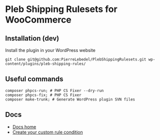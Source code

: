 # Pleb Shipping Rulesets for WooCommerce

<!-- ## :warning: Work in progress

This WordPress plugin is under development. Please wait for version 1.0.0 to use it in production. -->

## Installation (dev)

Install the plugin in your WordPress website

```shell
git clone git@github.com:PierreLebedel/PlebShippingRulesets.git wp-content/plugins/pleb-shipping-rules/
```

## Useful commands
```shell
composer phpcs-run; # PHP CS Fixer --dry-run
composer phpcs-fix; # PHP CS Fixer
composer make-trunk; # Generate WordPress plugin SVN files
```

## Docs
* [Docs home](docs/index.md)
* [Create your custom rule condition](docs/add-custom-rule-condition.md)